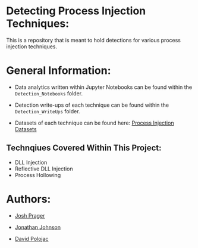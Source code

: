 # Detecting Process Injection Techniques:
This is a repository that is meant to hold detections for various process injection techniques.

# General Information: 

* Data analytics written within Jupyter Notebooks can be found within the `Detection_Notebooks` folder. 

* Detection write-ups of each technique can be found within the `Detection_WriteUps` folder.

* Datasets of each technique can be found here: [Process Injection Datasets](https://github.com/jsecurity101/mordor/tree/master/small_datasets/windows/defense_evasion/process_injection_T1055)

## Technqiues Covered Within This Project:
* DLL Injection
* Reflective DLL Injection
* Process Hollowing




# Authors:
* [Josh Prager](https://twitter.com/Praga_Prag)

* [Jonathan Johnson](https://twitter.com/jsecurity101)

* [David Polojac](https://twitter.com/@poloh4ck)
